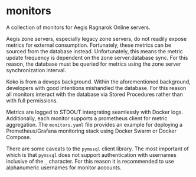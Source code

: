# monitors
A collection of monitors for Aegis Ragnarok Online servers.

Aegis zone servers, especially legacy zone servers, do not readily expose metrics for external consumption.  Fortunately, these metrics can be sourced from the database instead.  Unfortunately, this means the metric update frequency is dependent on the zone server:database sync.  For this reason, the database must be queried for metrics using the zone server synchronization interval.

Koko is from a devops background.  Within the aforementioned background, developers with good intentions mishandled the database.  For this reason all monitors interact with the database via Stored Procedures rather than with full permissions.

Metrics are logged to STDOUT intergrating seamlessly with Docker logs.  Additionally, each monitor supports a prometheus client for metric aggregation.  The `monitors.yaml` file provides an example for deploying a Prometheus/Grafana monitoring stack using Docker Swarm or Docker Compose.

There are some caveats to the `pymssql` client library.  The most important of which is that `pymssql` does not support authentication with usernames inclusive of the `_` character.  For this reason it is recommended to use alphanumeric usernames for monitor accounts.
